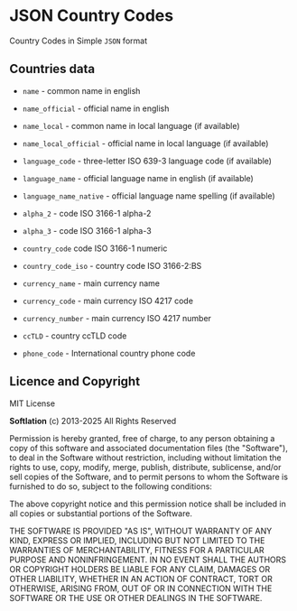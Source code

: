 JSON Country Codes
=================

Country Codes in Simple `JSON` format

## <a id="existing"></a>Countries data

 - `name` - common name in english
 - `name_official` - official name in english
 - `name_local` - common name in local language (if available)
 - `name_local_official` - official name in local language (if available)

 - `language_code` - three-letter ISO 639-3 language code (if available)
 - `language_name` - official language name in english (if available)
 - `language_name_native` - official language name spelling (if available)

 - `alpha_2` - code ISO 3166-1 alpha-2
 - `alpha_3` - code ISO 3166-1 alpha-3
 - `country_code` code ISO 3166-1 numeric
 - `country_code_iso` - country code ISO 3166-2:BS
 - `currency_name` - main currency name
 - `currency_code` - main currency ISO 4217 code
 - `currency_number` - main currency ISO 4217 number
 - `ccTLD` - country ccTLD code
 - `phone_code` - International country phone code

## <a id="licence"></a>Licence and Copyright

MIT License

**Softlation** (c) 2013-2025 All Rights Reserved

Permission is hereby granted, free of charge, to any person obtaining a copy of this software and associated documentation files (the "Software"), to deal in the Software without restriction, including without limitation the rights to use, copy, modify, merge, publish, distribute, sublicense, and/or sell copies of the Software, and to permit persons to whom the Software is furnished to do so, subject to the following conditions:

The above copyright notice and this permission notice shall be included in all copies or substantial portions of the Software.

THE SOFTWARE IS PROVIDED "AS IS", WITHOUT WARRANTY OF ANY KIND, EXPRESS OR IMPLIED, INCLUDING BUT NOT LIMITED TO THE WARRANTIES OF MERCHANTABILITY, FITNESS FOR A PARTICULAR PURPOSE AND NONINFRINGEMENT. IN NO EVENT SHALL THE AUTHORS OR COPYRIGHT HOLDERS BE LIABLE FOR ANY CLAIM, DAMAGES OR OTHER LIABILITY, WHETHER IN AN ACTION OF CONTRACT, TORT OR OTHERWISE, ARISING FROM, OUT OF OR IN CONNECTION WITH THE SOFTWARE OR THE USE OR OTHER DEALINGS IN THE SOFTWARE.

